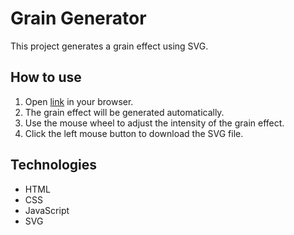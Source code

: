 # Grain Generator

This project generates a grain effect using SVG.

## How to use
1. Open [link](https://palekirill.github.io/grain-generator/) in your browser.
2. The grain effect will be generated automatically.
3. Use the mouse wheel to adjust the intensity of the grain effect.
4. Click the left mouse button to download the SVG file.

## Technologies
- HTML
- CSS
- JavaScript
- SVG
